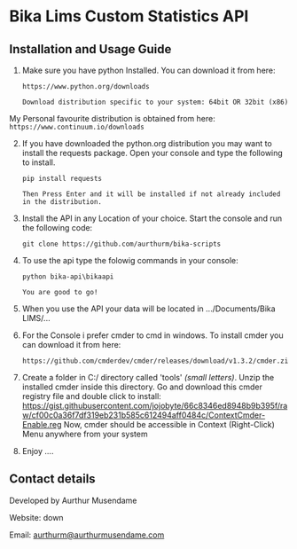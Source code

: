 # Bika Lims Custom Statistics API

## Installation and Usage Guide

1. Make sure you have python Installed. You can download it from here: 
	```
	https://www.python.org/downloads

	Download distribution specific to your system: 64bit OR 32bit (x86)
	```
My Personal favourite distribution is obtained from here: 
	```
	https://www.continuum.io/downloads
	```

2. If you have downloaded the python.org distribution you may want to install the requests package. Open your console and type the following to install.

	```
	pip install requests
	
	Then Press Enter and it will be installed if not already included in the distribution.
	```

3. Install the API in any Location of your choice. Start the console and run the following code:
	```
	git clone https://github.com/aurthurm/bika-scripts
	````
4. To use the api type the folowig commands in your console:
	```
	python bika-api\bikaapi

	You are good to go! 
	```
6. When you use the API your data will be located in .../Documents/Bika LIMS/...
7. For the Console i prefer cmder to cmd in windows. To install cmder you can download it from here:
	```
	https://github.com/cmderdev/cmder/releases/download/v1.3.2/cmder.zip
	```
8. Create a folder in C:/ directory called 'tools' *(small letters)*. Unzip the installed cmder inside this directory. Go and download this cmder registry file and double click to install: https://gist.githubusercontent.com/jojobyte/66c8346ed8948b9b395f/raw/cf00c0a36f7df319eb231b585c612494aff0484c/ContextCmder-Enable.reg Now, cmder should be accessible in Context (Right-Click) Menu anywhere from your system
9. Enjoy ....


## Contact details

Developed by Aurthur Musendame

Website: down

Email: aurthurm@aurthurmusendame.com